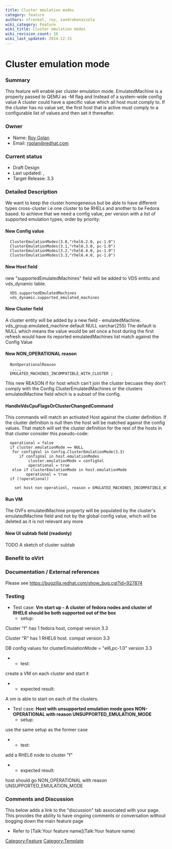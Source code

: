 ```yaml
---
title: Cluster emulation modes
category: feature
authors: ofrenkel, roy, sandrobonazzola
wiki_category: Feature
wiki_title: Cluster emulation modes
wiki_revision_count: 16
wiki_last_updated: 2014-12-15
---
```


# Cluster emulation mode

### Summary

This feature will enable per cluster emulation mode. EmulatedMachine is a property passed to QEMU as -M flag and Instead of a system-wide config value
A cluster could have a specific value which all host must comply to. If the cluster has no value set, the first host that is active
must comply to a configurable list of values and then set it thereafter.

### Owner

*   Name: [ Roy Golan](User:rgolan)
*   Email: <rgolan@redhat.com>

### Current status

*   Draft Design
*   Last updated: ,
*   Target Release: 3.3

### Detailed Description

We want to keep the cluster homogeneous but be able to have different types cross-cluster i.e one cluster to be RHELs and another to be Fedora based.
to achieve that we need a config value, per version with a list of supported emulation types, order by priority:

#### New Config value

      ClusterEmulationModes(3.0,"rhel6.2.0, pc-1.0")
      ClusterEmulationModes(3.1,"rhel6.3.0, pc-1.0")
      ClusterEmulationModes(3.2,"rhel6.4.0, pc-1.0")
      ClusterEmulationModes(3.3,"rhel6.4.0, pc-1.0")

#### New Host field

new "supportedEmulatedMachines" field will be added to VDS entitu and vds_dynamic table.

      VDS.supportedEmulatedMachines
      vds_dynamic.supported_emulated_machines

#### New Cluster field

A cluster entity will be added by a new field - emulatedMachine.
 vds_group.emulated_machine default NULL varchar(255) The default is NULL which means the value would be set once a host during the first refresh would have
its reported emulatedMachines list match against the Config Value

#### New NON_OPERATIONAL reason

      NonOperationalReason
       ...,
      EMULATED_MACHINES_INCOMPATIBLE_WITH_CLUSTER ;

This new REASON if for host which can't join the cluster becuase they
don't comply with the Config ClusterEmulatedMachines or the clusters
emulatedMachine field which is a subset of the config.

#### HandleVdsCpuFlagsOrClusterChangedCommand

This commands will match an activated Host against the cluster definition.
If the cluster definition is null then the host will be matched against the config values.
That match will set the cluster definition for the rest of the hosts in that cluster
 consider this pseudo-code:

      operational = false 
      if cluster.emulationMode == NULL
       for configVal in Config.ClusterEmulationMode(3.3)
          if configVal in host.emulationModes 
              cluster.emulationMode = configVal
              operational = true
       else if clusterEmulationMode in host.emulationMode
             operational = true
      if (!operational)
          set host non operationl, reason = EMULATED_MACHINES_INCOMPATIBLE_WITH_CLUSTER

#### Run VM

The OVFs emulatedMachine property will be populated by the cluster's emulatedMachine field and not by the global config value, which will be deleted as it is not relevant any more

#### New UI subtab field (readonly)

TODO A sketch of cluster subtab

### Benefit to oVirt

### Documentation / External references

Please see <https://bugzilla.redhat.com/show_bug.cgi?id=927874>

### Testing

*   Test case: **Vm start up - A cluster of fedora nodes and cluster of RHEL6 should be both supported out of the box**
    -   setup:

Cluster "f" has 1 fedora host, compat version 3.3

Cluster "R" has 1 RHEL6 host. compat version 3.3

DB config values for clusterEmulationMode = "el6,pc-1.0" version 3.3

*   -   test:

create a VM on each cluster and start it

*   -   expected result:

A vm is able to start on each of the clusters.

*   Test case: **Host with unsupported emulation mode goes NON-OPERATIONAL with reason UNSUPPORTED_EMULATION_MODE**
    -   setup:

use the same setup as the former case

*   -   test:

add a RHEL6 node to cluster "f"

*   -   expected result:

host should go NON_OPERATIONAL with reason UNSUPPORTED_EMULATION_MODE

### Comments and Discussion

This below adds a link to the "discussion" tab associated with your page. This provides the ability to have ongoing comments or conversation without bogging down the main feature page

*   Refer to [Talk:Your feature name](Talk:Your feature name)

<Category:Feature> <Category:Template>
